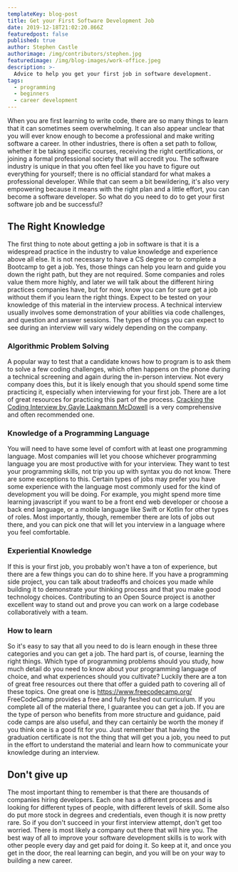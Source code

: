```yaml
---
templateKey: blog-post
title: Get your First Software Development Job
date: 2019-12-18T21:02:20.866Z
featuredpost: false
published: true
author: Stephen Castle
authorimage: /img/contributors/stephen.jpg
featuredimage: /img/blog-images/work-office.jpeg
description: >-
  Advice to help you get your first job in software development.
tags:
  - programming
  - beginners
  - career development
---
```


When you are first learning to write code, there are so many things to learn that it can sometimes seem overwhelming. It can also appear unclear that you will ever know enough to become a professional and make writing software a career. In other industries, there is often a set path to follow, whether it be taking specific courses, receiving the right certifications, or joining a formal professional society that will accredit you. The software industry is unique in that you often feel like you have to figure out everything for yourself; there is no official standard for what makes a professional developer. While that can seem a bit bewildering, it's also very empowering because it means with the right plan and a little effort, you can become a software developer. So what do you need to do to get your first software job and be successful?

## The Right Knowledge

The first thing to note about getting a job in software is that it is a widespread practice in the industry to value knowledge and experience above all else. It is not necessary to have a CS degree or to complete a Bootcamp to get a job. Yes, those things can help you learn and guide you down the right path, but they are not required. Some companies and roles value them more highly, and later we will talk about the different hiring practices companies have, but for now, know you can for sure get a job without them if you learn the right things. Expect to be tested on your knowledge of this material in the interview process. A technical interview usually involves some demonstration of your abilities via code challenges, and question and answer sessions. The types of things you can expect to see during an interview will vary widely depending on the company.

### Algorithmic Problem Solving

A popular way to test that a candidate knows how to program is to ask them to solve a few coding challenges, which often happens on the phone during a technical screening and again during the in-person interview. Not every company does this, but it is likely enough that you should spend some time practicing it, especially when interviewing for your first job. There are a lot of great resources for practicing this part of the process. [Cracking the Coding Interview by Gayle Laakmann McDowell](http://www.crackingthecodinginterview.com/) is a very comprehensive and often recommended one.

### Knowledge of a Programming Language

You will need to have some level of comfort with at least one programming language. Most companies will let you choose whichever programming language you are most productive with for your interview. They want to test your programming skills, not trip you up with syntax you do not know. There are some exceptions to this. Certain types of jobs may prefer you have some experience with the language most commonly used for the kind of development you will be doing. For example, you might spend more time learning javascript if you want to be a front end web developer or choose a back end language, or a mobile language like Swift or Kotlin for other types of roles. Most importantly, though, remember there are lots of jobs out there, and you can pick one that will let you interview in a language where you feel comfortable.

### Experiential Knowledge

If this is your first job, you probably won't have a ton of experience, but there are a few things you can do to shine here. If you have a programming side project, you can talk about tradeoffs and choices you made while building it to demonstrate your thinking process and that you make good technology choices. Contributing to an Open Source project is another excellent way to stand out and prove you can work on a large codebase collaboratively with a team.

### How to learn

So it's easy to say that all you need to do is learn enough in these three categories and you can get a job. The hard part is, of course, learning the right things. Which type of programming problems should you study, how much detail do you need to know about your programming language of choice, and what experiences should you cultivate? Luckily there are a ton of great free resources out there that offer a guided path to covering all of these topics. One great one is https://www.freecodecamp.org/ FreeCodeCamp provides a free and fully fleshed out curriculum. If you complete all of the material there, I guarantee you can get a job. If you are the type of person who benefits from more structure and guidance, paid code camps are also useful, and they can certainly be worth the money if you think one is a good fit for you. Just remember that having the graduation certificate is not the thing that will get you a job, you need to put in the effort to understand the material and learn how to communicate your knowledge during an interview.

## Don't give up

The most important thing to remember is that there are thousands of companies hiring developers. Each one has a different process and is looking for different types of people, with different levels of skill. Some also do put more stock in degrees and credentials, even though it is now pretty rare. So if you don't succeed in your first interview attempt, don't get too worried. There is most likely a company out there that will hire you. The best way of all to improve your software development skills is to work with other people every day and get paid for doing it. So keep at it, and once you get in the door, the real learning can begin, and you will be on your way to building a new career.
